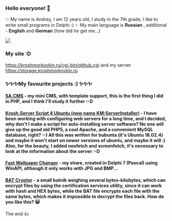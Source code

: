 ### Hello everyone! 👋

✨ My name is Andrey, I am 12 years old, I study in the 7th grade, I like to write small programs in Delphi :) ✨ 
My main language is **Russian** , additional - **English** and **German** (how did he get me...)

<img src="https://img.shields.io/badge/My%20Windows-7%20Enterprise%20x64%20&%20Windows%20Vista%20Ultimate%20x64-informational?logo=windows&style=plastic">

### My site :D
https://kroshmorkovkin.ru/cgi-bin/github.cgi
and my server https://storage.kroshmorkovkin.ru

### ✨✨✨My favourite projects :) ✨✨✨

#### [SA.CMS](https://github.com/kroshmorkovkin/sacms) - my mini CMS, with template support, this is the first thing I did in PHP, and I think I'll study it further :-D
#### [Krosh.Server Script 4 Ubuntu (new name KM:ServerInstaller)](https://github.com/kroshmorkovkin/KroshServerScript-4-Ubuntu) - I have been working with configuring web servers for a long time, and I decided, why don't I make a script for auto-installing server software? No one will give up the good old PHP5, a cool Apache, and a convenient MySQL database, right? :-) All this was written for bubunta (it's Ubuntu 18.02.4) and maybe it won't start on newer versions of ubuntu, and maybe it will :) Also, for the beauty, I added neofetch and screenfetch, it's necessary to look at the information about the server :-D
#### [Fast Wallpaper Changer](https://github.com/kroshmorkovkin/FastWallpaperChanger) - my share, created in Delphi 7 (Pascal) using WinAPI, although it only works with JPG and BMP...
#### [BAT Cryptor](https://github.com/kroshmorkovkin/bat-cryptor) - a small batnik weighing several bytes-kilobytes, which can encrypt files by using the certification services utility, since it can work with hash and HEX bytes, while the BAT file encrypts each file with the same bytes, which makes it impossible to decrypt the files back. How do you like this? 😺

The end 👍
